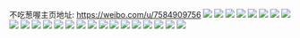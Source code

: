 不吃葱喔主页地址: https://weibo.com/u/7584909756 
![](https://wx4.sinaimg.cn/mw2000/008hjvw8gy1h95t2d6yn8j32c02c04qp.jpg) 
![](https://wx4.sinaimg.cn/mw2000/008hjvw8gy1h95t2idousj32c02c04qp.jpg) 
![](https://wx4.sinaimg.cn/mw2000/008hjvw8gy1h95tem2pijj32c02c0b29.jpg) 
![](https://wx4.sinaimg.cn/mw2000/008hjvw8gy1h8u1yem6clj32c0340npd.jpg) 
![](https://wx4.sinaimg.cn/mw2000/008hjvw8gy1h8u1yjmsofj32c0340x6p.jpg) 
![](https://wx4.sinaimg.cn/mw2000/008hjvw8gy1h8u1ym6izwj32c02c0e83.jpg) 
![](https://wx4.sinaimg.cn/mw2000/008hjvw8gy1h8u1ynkjw8j32c02c01ky.jpg) 
![](https://wx4.sinaimg.cn/mw2000/008hjvw8gy1h8u1yom3tkj32c02c01kx.jpg) 
![](https://wx4.sinaimg.cn/mw2000/008hjvw8gy1h8s5ldv2jaj323g2slhdt.jpg) 
![](https://wx4.sinaimg.cn/mw2000/008hjvw8gy1h8s5lg3wpwj30vq16b162.jpg) 
![](https://wx4.sinaimg.cn/mw2000/008hjvw8gy1h8s5lf3ossj30wi173h1v.jpg) 
![](https://wx4.sinaimg.cn/mw2000/008hjvw8gy1h8on5jmgt3j32c02c0e71.jpg) 
![](https://wx4.sinaimg.cn/mw2000/008hjvw8gy1h8on5kuinbj32c0340npd.jpg) 
![](https://wx4.sinaimg.cn/mw2000/008hjvw8gy1h8on5mbrsqj32c02c0kjl.jpg) 
![](https://wx4.sinaimg.cn/mw2000/008hjvw8gy1h8on5ot9nnj31ei1ei1fa.jpg) 
![](https://wx4.sinaimg.cn/mw2000/008hjvw8gy1h8on5pyu9hj30zg0zg7ff.jpg) 
![](https://wx4.sinaimg.cn/mw2000/008hjvw8gy1h8on5rh49yj32c02c0b2a.jpg) 
![](https://wx4.sinaimg.cn/mw2000/008hjvw8gy1h8on5spfnyj31sc1schdt.jpg) 
![](https://wx4.sinaimg.cn/mw2000/008hjvw8gy1h8hp7yl0x6j31qz2bz1kx.jpg) 
![](https://wx4.sinaimg.cn/mw2000/008hjvw8gy1h8hph1z40mj30zg0zg7io.jpg) 
![](https://wx4.sinaimg.cn/mw2000/008hjvw8gy1h8hph0kaasj32c02c0hdu.jpg) 
![](https://wx4.sinaimg.cn/mw2000/008hjvw8gy1h7zz91qejoj30wi17e1kx.jpg) 
![](https://wx4.sinaimg.cn/mw2000/008hjvw8gy1h7zz9zvk7jj30wi1lutqj.jpg) 
![](https://wx4.sinaimg.cn/mw2000/008hjvw8gy1h7xvwtqxuij31p836cb2a.jpg) 
